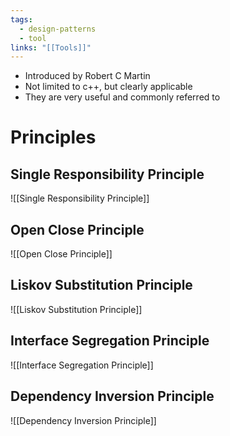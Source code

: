 ```yaml
---
tags:
  - design-patterns
  - tool
links: "[[Tools]]"
---
```


- Introduced by Robert C Martin
- Not limited to c++, but clearly applicable
- They are very useful and commonly referred to

# Principles

## Single Responsibility Principle

![[Single Responsibility Principle]]

## Open Close Principle

![[Open Close Principle]]

## Liskov Substitution Principle

![[Liskov Substitution Principle]]

## Interface Segregation Principle

![[Interface Segregation Principle]]

## Dependency Inversion Principle

![[Dependency Inversion Principle]]
